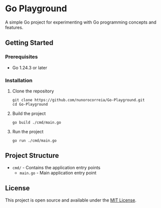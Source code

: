 # Go Playground

A simple Go project for experimenting with Go programming concepts and features.

## Getting Started

### Prerequisites

- Go 1.24.3 or later

### Installation

1. Clone the repository
   ```
   git clone https://github.com/nunorocorreia/Go-Playground.git
   cd Go-Playground
   ```

2. Build the project
   ```
   go build ./cmd/main.go
   ```

3. Run the project
   ```
   go run ./cmd/main.go
   ```

## Project Structure

- `cmd/` - Contains the application entry points
  - `main.go` - Main application entry point

## License

This project is open source and available under the [MIT License](LICENSE).